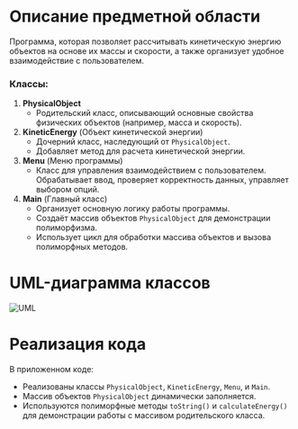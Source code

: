 # Описание предметной области
Программа, которая позволяет рассчитывать кинетическую энергию объектов на основе их массы и скорости, а также организует удобное взаимодействие с пользователем.

### Классы:
1. **PhysicalObject** 
   - Родительский класс, описывающий основные свойства физических объектов (например, масса и скорость).
2. **KineticEnergy** (Объект кинетической энергии)  
   - Дочерний класс, наследующий от `PhysicalObject`.
   - Добавляет метод для расчета кинетической энергии.
3. **Menu** (Меню программы)  
   - Класс для управления взаимодействием с пользователем. Обрабатывает ввод, проверяет корректность данных, управляет выбором опций.
4. **Main** (Главный класс)  
   - Организует основную логику работы программы.
   - Создаёт массив объектов `PhysicalObject` для демонстрации полиморфизма.
   - Использует цикл для обработки массива объектов и вызова полиморфных методов.

# UML-диаграмма классов
![UML](https://github.com/user-attachments/assets/76ea19d6-a50a-4bb3-98af-2ef48630161c)

# Реализация кода
В приложенном коде:
- Реализованы классы `PhysicalObject`, `KineticEnergy`, `Menu`, и `Main`.
- Массив объектов `PhysicalObject` динамически заполняется.
- Используются полиморфные методы `toString()` и `calculateEnergy()` для демонстрации работы с массивом родительского класса.


